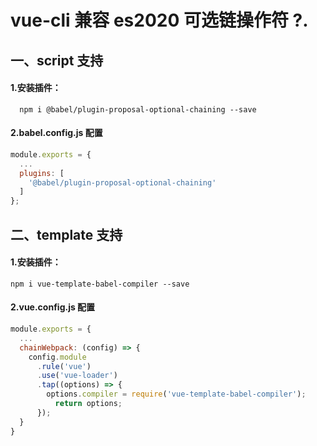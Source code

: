 # vue-cli 兼容 es2020 可选链操作符 ?.

## 一、script 支持

#### 1.安装插件：

```text
  npm i @babel/plugin-proposal-optional-chaining --save
```

#### 2.babel.config.js 配置

```javascript
module.exports = {
  ...
  plugins: [
    '@babel/plugin-proposal-optional-chaining'
  ]
};
```

## 二、template 支持

#### 1.安装插件：

```
npm i vue-template-babel-compiler --save
```

#### 2.vue.config.js 配置

```JavaScript
module.exports = {
  ...
  chainWebpack: (config) => {
    config.module
      .rule('vue')
      .use('vue-loader')
      .tap((options) => {
        options.compiler = require('vue-template-babel-compiler');
          return options;
      });
  }
}
```
